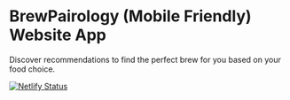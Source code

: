 # BrewPairology (Mobile Friendly) Website App 

Discover recommendations to find the perfect brew for you based on your food choice.

[![Netlify Status](https://api.netlify.com/api/v1/badges/0f33ae88-5920-4298-9a2a-2b9b500e747d/deploy-status)](https://app.netlify.com/sites/brewpairology/deploys)
